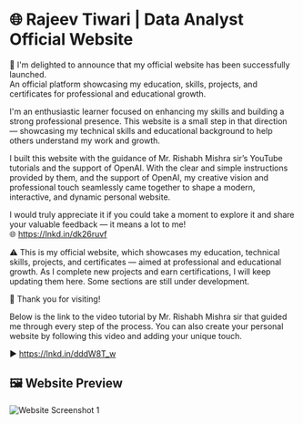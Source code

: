 # 🌐 Rajeev Tiwari | Data Analyst Official Website

🚀 I'm delighted to announce that my official website has been successfully launched.<br>
An official platform showcasing my education, skills, projects, and certificates for professional and educational growth.

I'm an enthusiastic learner focused on enhancing my skills and building a strong professional presence. This website is a small step in that direction — showcasing my technical skills and educational background to help others understand my work and growth.

I built this website with the guidance of Mr. Rishabh Mishra sir’s YouTube tutorials and the support of OpenAI. With the clear and simple instructions provided by them, and the support of OpenAI, my creative vision and professional touch seamlessly came together to shape a modern, interactive, and dynamic personal website.

I would truly appreciate it if you could take a moment to explore it and share your valuable feedback — it means a lot to me!<br>
🌐 https://lnkd.in/dk26ruvf

⚠️ This is my official website, which showcases my education, technical skills, projects, and certificates — aimed at professional and educational growth. As I complete new projects and earn certifications, I will keep updating them here. Some sections are still under development.

🤝 Thank you for visiting!

Below is the link to the video tutorial by Mr. Rishabh Mishra sir that guided me through every step of the process. 
You can also create your personal website by following this video and adding your unique touch.

▶️ https://lnkd.in/dddW8T_w

## 🖼️ Website Preview

![Website Screenshot 1](Website.png)